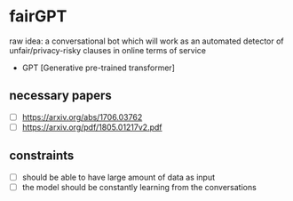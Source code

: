 # fairGPT
raw idea: a conversational bot which will work as an automated detector of unfair/privacy-risky clauses in online terms of service 

- GPT [Generative pre-trained transformer]

## necessary papers
- [ ] https://arxiv.org/abs/1706.03762
- [ ] https://arxiv.org/pdf/1805.01217v2.pdf

## constraints
- [ ] should be able to have large amount of data as input
- [ ] the model should be constantly learning from the conversations
